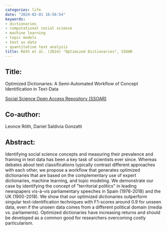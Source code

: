 ```yaml
---
categories: life
date: "2024-02-01 16:56:54"
keywords:
- dictionaries
- computational social science
- machine learning
- topic models
- text as data
- quantitative text analysis
title: Röth et al. (2024) "Optimized Dictionaries", SSOAR
---
```

  
## Title:
Optimized Dictionaries: A Semi-Automated Workflow of Concept Identification in Text-Data

[Social Science Open Access Repository (SSOAR)](https://www.ssoar.info/ssoar/handle/document/91666)

## Co-author:
Leonce Röth, Daniel Saldivia Gonzatti

## Abstract:

Identifying social science concepts and measuring their prevalence and framing in text data has been a key task of scientists ever since. Whereas debates about text classifications typically contrast different approaches with each other, we propose a workflow that generates optimized dictionaries that are based on the complementary use of expert dictionaries, machine learning, and topic modeling. We demonstrate our case by identifying the concept of "territorial politics" in leading newspapers vis-à-vis parliamentary speeches in Spain (1976-2018) and the UK (1900-2018). We show that our optimized dictionaries outperform singular text-identification techniques with F1-scores around 0.9 for unseen data, even if the unseen data comes from a different political domain (media vs. parliaments). Optimized dictionaries have increasing returns and should be developed as a common good for researchers overcoming costly particularism.